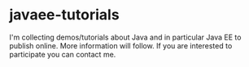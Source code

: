 # javaee-tutorials

I'm collecting demos/tutorials about Java and in particular Java EE to publish online.
More information will follow.
If you are interested to participate you can contact me.

